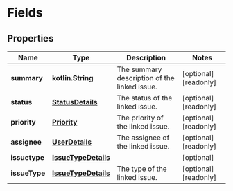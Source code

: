 
# Fields

## Properties
Name | Type | Description | Notes
------------ | ------------- | ------------- | -------------
**summary** | **kotlin.String** | The summary description of the linked issue. |  [optional] [readonly]
**status** | [**StatusDetails**](StatusDetails.md) | The status of the linked issue. |  [optional] [readonly]
**priority** | [**Priority**](Priority.md) | The priority of the linked issue. |  [optional] [readonly]
**assignee** | [**UserDetails**](UserDetails.md) | The assignee of the linked issue. |  [optional] [readonly]
**issuetype** | [**IssueTypeDetails**](IssueTypeDetails.md) |  |  [optional]
**issueType** | [**IssueTypeDetails**](IssueTypeDetails.md) | The type of the linked issue. |  [optional] [readonly]



